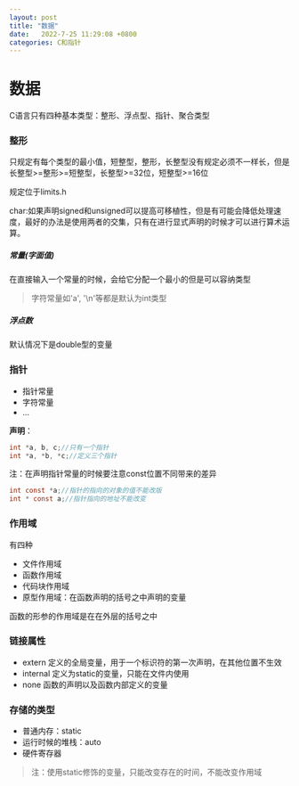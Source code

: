```yaml
---
layout: post
title: "数据" 
date:   2022-7-25 11:29:08 +0800
categories: C和指针
---
```


# 数据

C语言只有四种基本类型：整形、浮点型、指针、聚合类型

### 整形

只规定有每个类型的最小值，短整型，整形，长整型没有规定必须不一样长，但是长整型>=整形>=短整型，长整型>=32位，短整型>=16位

规定位于limits.h

char:如果声明signed和unsigned可以提高可移植性，但是有可能会降低处理速度，最好的办法是使用两者的交集，只有在进行显式声明的时候才可以进行算术运算。

##### 常量(字面值)

在直接输入一个常量的时候，会给它分配一个最小的但是可以容纳类型

> 字符常量如'a', '\n'等都是默认为int类型

##### 浮点数

默认情况下是double型的变量

### 指针

+ 指针常量
+ 字符常量
+ ...

**声明**：

```C
int *a, b, c;//只有一个指针
int *a, *b, *c;//定义三个指针
```

 注：在声明指针常量的时候要注意const位置不同带来的差异

``` C
int const *a;//指针的指向的对象的值不能改版
int * const a;//指针指向的地址不能改变
```



### 作用域

有四种

+ 文件作用域
+ 函数作用域
+ 代码块作用域
+ 原型作用域：在函数声明的括号之中声明的变量

函数的形参的作用域是在在外层的括号之中

### 链接属性

+ extern 定义的全局变量，用于一个标识符的第一次声明，在其他位置不生效
+ internal 定义为static的变量，只能在文件内使用
+ none 函数的声明以及函数内部定义的变量

### 存储的类型

+ 普通内存：static
+ 运行时候的堆栈：auto
+ 硬件寄存器

> 注：使用static修饰的变量，只能改变存在的时间，不能改变作用域















